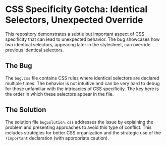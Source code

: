 # CSS Specificity Gotcha: Identical Selectors, Unexpected Override

This repository demonstrates a subtle but important aspect of CSS specificity that can lead to unexpected behavior.  The bug showcases how two identical selectors, appearing later in the stylesheet, can override previous identical selectors.

## The Bug

The `bug.css` file contains CSS rules where identical selectors are declared multiple times.  The behavior is not intuitive and can be very hard to debug for those unfamiliar with the intricacies of CSS specificity. The key here is the order in which these selectors appear in the file.

## The Solution

The solution file `bugSolution.css` addresses the issue by explaining the problem and presenting approaches to avoid this type of conflict. This includes strategies for better CSS organization and the strategic use of the `!important` declaration (with appropriate caution).